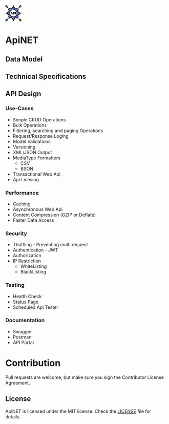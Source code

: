 <img src="https://raw.githubusercontent.com/yemrekeskin/ApiNET/master/api.png" width="50" height="50"> 

# ApiNET

## Data Model

## Technical Specifications

## API Design

 ### Use-Cases
 - Simple CRUD Operations
 - Bulk Operations
 - Filtering, searching and paging Operations
 - Request/Response Loging
 - Model Validations
 - Versioning
 - XML/JSON Output
  - MediaType Formatters
    - CSV
    - BSON
 - Transactional Web Api
 - Api Licesing

 
 ### Performance
  - Caching
  - Asynchronous Web Api
  - Content Compression (GZIP or Deflate)
  - Faster Data Access
  
 ### Security
  - Thottling - Preventing multi request
  - Authentication - JWT
  - Authorization
  - IP Restriction
    - WhiteListing
    - BlackListing

 ### Testing 
  - Health Check
  - Status Page
  - Scheduled Api Tester

 ### Documentation
  - Swagger
  - Postman
  - API Portal
  

# Contribution
Pull requests are welcome, but make sure you sign the Contributor License Agreement.

## License

ApiNET is licensed under the MIT license. Check the [LICENSE](LICENSE) file for details.

